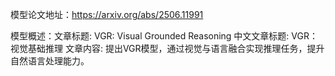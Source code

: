 模型论文地址：https://arxiv.org/abs/2506.11991

模型概述：文章标题: VGR: Visual Grounded Reasoning
中文文章标题: VGR：视觉基础推理
文章内容: 提出VGR模型，通过视觉与语言融合实现推理任务，提升自然语言处理能力。
